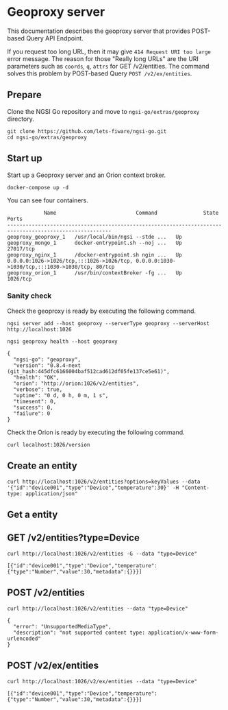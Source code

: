 # Geoproxy server

This documentation describes the geoproxy server that provides POST-based Query API Endpoint.

If you request too long URL, then it may give `414 Request URI too large` error message. The reason for those
"Really long URLs" are the URI parameters such as `coords`, `q`, `attrs` for GET /v2/entities. The command
solves this problem by POST-based Query `POST /v2/ex/entities`.

## Prepare

Clone the NGSI Go repository and move to `ngsi-go/extras/geoproxy` directory.

```
git clone https://github.com/lets-fiware/ngsi-go.git
cd ngsi-go/extras/geoproxy
```

## Start up

Start up a Geoproxy server and an Orion context broker.

```
docker-compose up -d
```

You can see four containers.

```
            Name                          Command               State                Ports
--------------------------------------------------------------------------------------------------------
geoproxy_geoproxy_1   /usr/local/bin/ngsi --stde ...   Up
geoproxy_mongo_1      docker-entrypoint.sh --noj ...   Up      27017/tcp
geoproxy_nginx_1      /docker-entrypoint.sh ngin ...   Up      0.0.0.0:1026->1026/tcp,:::1026->1026/tcp, 0.0.0.0:1030->1030/tcp,:::1030->1030/tcp, 80/tcp
geoproxy_orion_1      /usr/bin/contextBroker -fg ...   Up      1026/tcp
```

### Sanity check

Check the geoproxy is ready by executing the following command.

```
ngsi server add --host geoproxy --serverType geoproxy --serverHost http://localhost:1026
```

```
ngsi geoproxy health --host geoproxy
```

```
{
  "ngsi-go": "geoproxy",
  "version": "0.8.4-next (git_hash:445dfc6166004baf512cad612df05fe137ce5e61)",
  "health": "OK",
  "orion": "http://orion:1026/v2/entities",
  "verbose": true,
  "uptime": "0 d, 0 h, 0 m, 1 s",
  "timesent": 0,
  "success": 0,
  "failure": 0
}
```

Check the Orion is ready by executing the following command.

```
curl localhost:1026/version
```

## Create an entity

```
curl http://localhost:1026/v2/entities?options=keyValues --data '{"id":"device001","type":"Device","temperature":30}' -H "Content-type: application/json"
```

## Get a entity

## GET /v2/entities?type=Device

```
curl http://localhost:1026/v2/entities -G --data "type=Device"
```

```
[{"id":"device001","type":"Device","temperature":{"type":"Number","value":30,"metadata":{}}}]
```

## POST /v2/entities

```
curl http://localhost:1026/v2/entities --data "type=Device"
```

```
{
  "error": "UnsupportedMediaType",
  "description": "not supported content type: application/x-www-form-urlencoded"
}
```

## POST /v2/ex/entities

```
curl http://localhost:1026/v2/ex/entities --data "type=Device"
```

```
[{"id":"device001","type":"Device","temperature":{"type":"Number","value":30,"metadata":{}}}]
```
